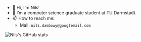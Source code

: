 - 👋 Hi, I’m Nils!
- 🌱 I’m a computer science graduate student at TU Darmstadt.
- 📫 How to reach me:
  - Mail: `nils.dambowy@googlemail.com`
  
![Nils's GitHub stats](https://github-readme-stats.vercel.app/api?username=nils-dambowy)
